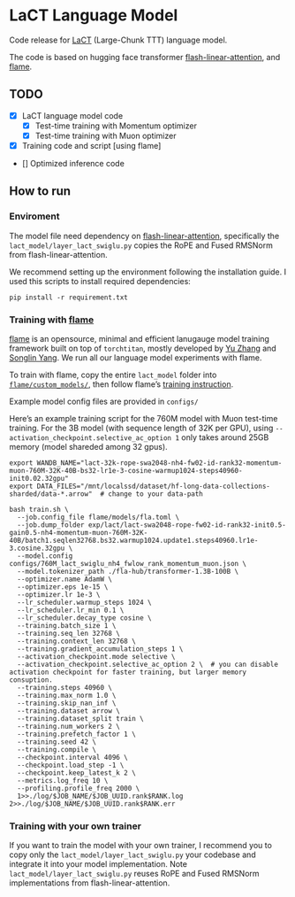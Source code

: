 # LaCT Language Model

Code  release for [LaCT](https://tianyuanzhang.com/projects/ttt-done-right/) (Large-Chunk TTT) language model.

The code is based on hugging face transformer [flash-linear-attention](https://github.com/fla-org/flash-linear-attention/tree/main), and [flame](https://github.com/fla-org/flame).



## TODO
- [x] LaCT language model code
  - [x] Test-time training with Momentum optimizer
  - [x] Test-time training with Muon optimizer
- [x] Training code and script [using flame]
- [] Optimized inference code 

## How to run

### Enviroment 
The model file need dependency on [flash-linear-attention](https://github.com/fla-org/flash-linear-attention/tree/main), specifically the `lact_model/layer_lact_swiglu.py` copies the RoPE and Fused RMSNorm from flash-linear-attention.

We recommend setting up the environment following the installation guide.
I used this scripts to install required dependencies: 

```
pip install -r requirement.txt
```


### Training with [flame](https://github.com/fla-org/flame)


[flame](https://github.com/fla-org/flame) is an opensource,  minimal and efficient lanugauge model training framework built on top of `torchtitan`, mostly developed by [Yu Zhang](https://github.com/yzhangcs) and [Songlin Yang](https://github.com/sustcsonglin).  We run all our language model experiments with flame.  

To train with flame, copy the entire `lact_model` folder into [`flame/custom_models/`](https://github.com/fla-org/flame/tree/main/custom_models), then follow flame’s [training instruction](https://github.com/fla-org/flame/tree/main?tab=readme-ov-file#training-recipes). 

Example model config files are provided in `configs/`


Here’s an example training script for the 760M model with Muon test-time training.
For the 3B model (with sequence length of 32K per GPU), using `--activation_checkpoint.selective_ac_option 1` only takes around 25GB memory (model shareded among 32 gpus). 

```
export WANDB_NAME="lact-32k-rope-swa2048-nh4-fw02-id-rank32-momentum-muon-760M-32K-40B-bs32-lr1e-3-cosine-warmup1024-steps40960-init0.02.32gpu"
export DATA_FILES="/mnt/localssd/dataset/hf-long-data-collections-sharded/data-*.arrow"  # change to your data-path

bash train.sh \
  --job.config_file flame/models/fla.toml \
  --job.dump_folder exp/lact/lact-swa2048-rope-fw02-id-rank32-init0.5-gain0.5-nh4-momentum-muon-760M-32K-40B/batch1.seqlen32768.bs32.warmup1024.update1.steps40960.lr1e-3.cosine.32gpu \
  --model.config configs/760M_lact_swiglu_nh4_fwlow_rank_momentum_muon.json \
  --model.tokenizer_path ./fla-hub/transformer-1.3B-100B \
  --optimizer.name AdamW \
  --optimizer.eps 1e-15 \
  --optimizer.lr 1e-3 \
  --lr_scheduler.warmup_steps 1024 \
  --lr_scheduler.lr_min 0.1 \
  --lr_scheduler.decay_type cosine \
  --training.batch_size 1 \
  --training.seq_len 32768 \
  --training.context_len 32768 \
  --training.gradient_accumulation_steps 1 \
  --activation_checkpoint.mode selective \
  --activation_checkpoint.selective_ac_option 2 \  # you can disable activation checkpoint for faster training, but larger memory consuption. 
  --training.steps 40960 \
  --training.max_norm 1.0 \
  --training.skip_nan_inf \
  --training.dataset arrow \
  --training.dataset_split train \
  --training.num_workers 2 \
  --training.prefetch_factor 1 \
  --training.seed 42 \
  --training.compile \
  --checkpoint.interval 4096 \
  --checkpoint.load_step -1 \
  --checkpoint.keep_latest_k 2 \
  --metrics.log_freq 10 \
  --profiling.profile_freq 2000 \
  1>>./log/$JOB_NAME/$JOB_UUID.rank$RANK.log 2>>./log/$JOB_NAME/$JOB_UUID.rank$RANK.err
```

### Training with your own trainer

If you want to train the model with your own trainer, I recommend you to copy only the `lact_model/layer_lact_swiglu.py` your codebase and integrate it into your model implementation. Note  `lact_model/layer_lact_swiglu.py` reuses RoPE and Fused RMSNorm implementations from flash-linear-attention.